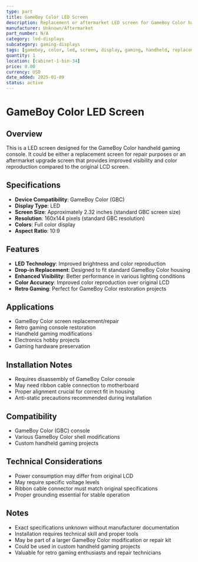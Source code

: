 ```yaml
---
type: part
title: GameBoy Color LED Screen
description: Replacement or aftermarket LED screen for GameBoy Color handheld gaming console
manufacturer: Unknown/Aftermarket
part_number: N/A
category: led-displays
subcategory: gaming-displays
tags: [gameboy, color, led, screen, display, gaming, handheld, replacement, retro]
quantity: 1
location: [cabinet-1-bin-34]
price: 0.00
currency: USD
date_added: 2025-01-09
status: active
---
```


# GameBoy Color LED Screen

## Overview

This is a LED screen designed for the GameBoy Color handheld gaming console. It could be either a replacement screen for repair purposes or an aftermarket upgrade screen that provides improved visibility and color reproduction compared to the original LCD screen.

## Specifications

- **Device Compatibility**: GameBoy Color (GBC)
- **Display Type**: LED
- **Screen Size**: Approximately 2.32 inches (standard GBC screen size)
- **Resolution**: 160x144 pixels (standard GBC resolution)
- **Colors**: Full color display
- **Aspect Ratio**: 10:9

## Features

- **LED Technology**: Improved brightness and color reproduction
- **Drop-in Replacement**: Designed to fit standard GameBoy Color housing
- **Enhanced Visibility**: Better performance in various lighting conditions
- **Color Accuracy**: Improved color reproduction over original LCD
- **Retro Gaming**: Perfect for GameBoy Color restoration projects

## Applications

- GameBoy Color screen replacement/repair
- Retro gaming console restoration
- Handheld gaming modifications
- Electronics hobby projects
- Gaming hardware preservation

## Installation Notes

- Requires disassembly of GameBoy Color console
- May need ribbon cable connection to motherboard
- Proper alignment crucial for correct fit in housing
- Anti-static precautions recommended during installation

## Compatibility

- GameBoy Color (GBC) console
- Various GameBoy Color shell modifications
- Custom handheld gaming projects

## Technical Considerations

- Power consumption may differ from original LCD
- May require specific voltage levels
- Ribbon cable connector must match original specifications
- Proper grounding essential for stable operation

## Notes

- Exact specifications unknown without manufacturer documentation
- Installation requires technical skill and proper tools
- May be part of a larger GameBoy Color modification or repair kit
- Could be used in custom handheld gaming projects
- Valuable for retro gaming enthusiasts and repair technicians
